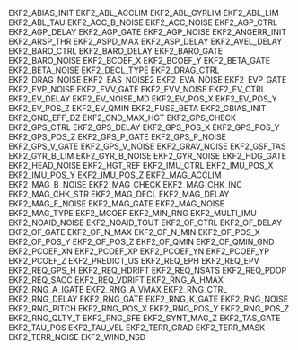 EKF2_ABIAS_INIT
EKF2_ABL_ACCLIM
EKF2_ABL_GYRLIM
EKF2_ABL_LIM
EKF2_ABL_TAU
EKF2_ACC_B_NOISE
EKF2_ACC_NOISE
EKF2_AGP_CTRL
EKF2_AGP_DELAY
EKF2_AGP_GATE
EKF2_AGP_NOISE
EKF2_ANGERR_INIT
EKF2_ARSP_THR
EKF2_ASPD_MAX
EKF2_ASP_DELAY
EKF2_AVEL_DELAY
EKF2_BARO_CTRL
EKF2_BARO_DELAY
EKF2_BARO_GATE
EKF2_BARO_NOISE
EKF2_BCOEF_X
EKF2_BCOEF_Y
EKF2_BETA_GATE
EKF2_BETA_NOISE
EKF2_DECL_TYPE
EKF2_DRAG_CTRL
EKF2_DRAG_NOISE
EKF2_EAS_NOISE2
EKF2_EVA_NOISE
EKF2_EVP_GATE
EKF2_EVP_NOISE
EKF2_EVV_GATE
EKF2_EVV_NOISE
EKF2_EV_CTRL
EKF2_EV_DELAY
EKF2_EV_NOISE_MD
EKF2_EV_POS_X
EKF2_EV_POS_Y
EKF2_EV_POS_Z
EKF2_EV_QMIN
EKF2_FUSE_BETA
EKF2_GBIAS_INIT
EKF2_GND_EFF_DZ
EKF2_GND_MAX_HGT
EKF2_GPS_CHECK
EKF2_GPS_CTRL
EKF2_GPS_DELAY
EKF2_GPS_POS_X
EKF2_GPS_POS_Y
EKF2_GPS_POS_Z
EKF2_GPS_P_GATE
EKF2_GPS_P_NOISE
EKF2_GPS_V_GATE
EKF2_GPS_V_NOISE
EKF2_GRAV_NOISE
EKF2_GSF_TAS
EKF2_GYR_B_LIM
EKF2_GYR_B_NOISE
EKF2_GYR_NOISE
EKF2_HDG_GATE
EKF2_HEAD_NOISE
EKF2_HGT_REF
EKF2_IMU_CTRL
EKF2_IMU_POS_X
EKF2_IMU_POS_Y
EKF2_IMU_POS_Z
EKF2_MAG_ACCLIM
EKF2_MAG_B_NOISE
EKF2_MAG_CHECK
EKF2_MAG_CHK_INC
EKF2_MAG_CHK_STR
EKF2_MAG_DECL
EKF2_MAG_DELAY
EKF2_MAG_E_NOISE
EKF2_MAG_GATE
EKF2_MAG_NOISE
EKF2_MAG_TYPE
EKF2_MCOEF
EKF2_MIN_RNG
EKF2_MULTI_IMU
EKF2_NOAID_NOISE
EKF2_NOAID_TOUT
EKF2_OF_CTRL
EKF2_OF_DELAY
EKF2_OF_GATE
EKF2_OF_N_MAX
EKF2_OF_N_MIN
EKF2_OF_POS_X
EKF2_OF_POS_Y
EKF2_OF_POS_Z
EKF2_OF_QMIN
EKF2_OF_QMIN_GND
EKF2_PCOEF_XN
EKF2_PCOEF_XP
EKF2_PCOEF_YN
EKF2_PCOEF_YP
EKF2_PCOEF_Z
EKF2_PREDICT_US
EKF2_REQ_EPH
EKF2_REQ_EPV
EKF2_REQ_GPS_H
EKF2_REQ_HDRIFT
EKF2_REQ_NSATS
EKF2_REQ_PDOP
EKF2_REQ_SACC
EKF2_REQ_VDRIFT
EKF2_RNG_A_HMAX
EKF2_RNG_A_IGATE
EKF2_RNG_A_VMAX
EKF2_RNG_CTRL
EKF2_RNG_DELAY
EKF2_RNG_GATE
EKF2_RNG_K_GATE
EKF2_RNG_NOISE
EKF2_RNG_PITCH
EKF2_RNG_POS_X
EKF2_RNG_POS_Y
EKF2_RNG_POS_Z
EKF2_RNG_QLTY_T
EKF2_RNG_SFE
EKF2_SYNT_MAG_Z
EKF2_TAS_GATE
EKF2_TAU_POS
EKF2_TAU_VEL
EKF2_TERR_GRAD
EKF2_TERR_MASK
EKF2_TERR_NOISE
EKF2_WIND_NSD